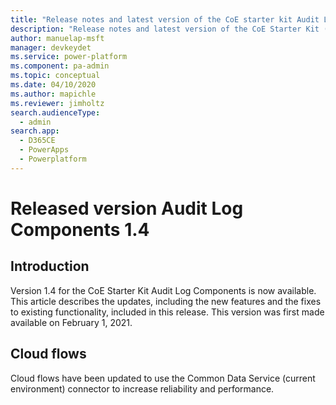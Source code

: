 ```yaml
---
title: "Release notes and latest version of the CoE starter kit Audit Log components 1.4 | MicrosoftDocs"
description: "Release notes and latest version of the CoE Starter Kit (ver 1.4)."
author: manuelap-msft
manager: devkeydet
ms.service: power-platform
ms.component: pa-admin
ms.topic: conceptual
ms.date: 04/10/2020
ms.author: mapichle
ms.reviewer: jimholtz
search.audienceType: 
  - admin
search.app: 
  - D365CE
  - PowerApps
  - Powerplatform
---
```


# Released version Audit Log Components 1.4

## Introduction

Version 1.4 for the CoE Starter Kit Audit Log Components is now available. This article describes the updates, including the new features and the fixes to existing functionality, included in this release. This version was first made available on February 1, 2021.

## Cloud flows

Cloud flows have been updated to use the Common Data Service (current environment) connector to increase reliability and performance.
